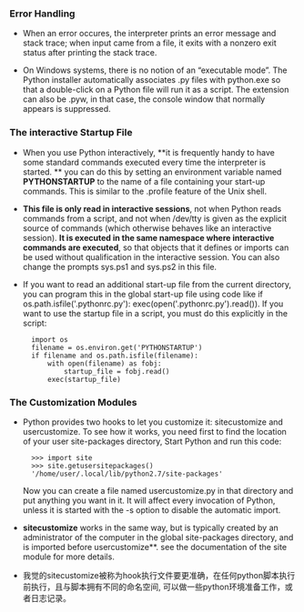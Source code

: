 ### Error Handling ###

- When an error occures, the interpreter prints an error message and stack trace; when input came from a file, it exits with a nonzero exit status after printing the stack trace. 

- On Windows systems, there is no notion of an “executable mode”. The Python installer automatically associates .py files with python.exe so that a double-click on a Python file will run it as a script. The extension can also be .pyw, in that case, the console window that normally appears is suppressed.

### The interactive Startup File ###

- When you use Python interactively, **it is frequently handy to have some standard commands executed every time the interpreter is started. ** you can do this by setting an environment variable named **PYTHONSTARTUP** to the name of a file containing your start-up commands. This is similar to the .profile feature of the Unix shell.

- **This file is only read in interactive sessions**, not when Python reads commands from a script, and not when /dev/tty is given as the explicit source of commands (which otherwise behaves like an interactive session). **It is executed in the same namespace where interactive commands are executed**, so that objects that it defines or imports can be used without qualification in the interactive session. You can also change the prompts sys.ps1 and sys.ps2 in this file.

- If you want to read an additional start-up file from the current directory, you can program this in the global start-up file using code like if os.path.isfile('.pythonrc.py'): exec(open('.pythonrc.py').read()). If you want to use the startup file in a script, you must do this explicitly in the script:

		import os
		filename = os.environ.get('PYTHONSTARTUP')
		if filename and os.path.isfile(filename):
		    with open(filename) as fobj:
		        startup_file = fobj.read()
		    exec(startup_file)

### The Customization Modules ###

- Python provides two hooks to let you customize it: sitecustomize and usercustomize. To see how it works, you need first to find the location of your user site-packages directory, Start Python and run this code:

		>>> import site
		>>> site.getusersitepackages()
		'/home/user/.local/lib/python2.7/site-packages'

	Now you can create a file named usercustomize.py in that directory and put anything you want in it. It will affect every invocation of Python, unless it is started with the -s option to disable the automatic import. 

- **sitecustomize** works in the same way, but is typically created by an administrator of the computer in the global site-packages directory, and is imported before usercustomize**. see the documentation of the site module for more details. 

- 我觉的sitecustomize被称为hook执行文件要更准确，在任何python脚本执行前执行，且与脚本拥有不同的命名空间, 可以做一些python环境准备工作，或者日志记录。